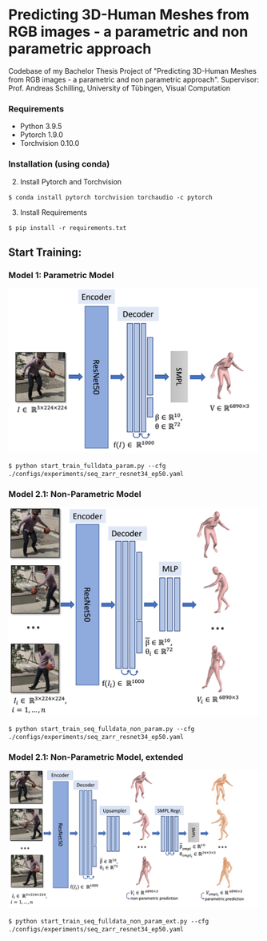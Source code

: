 # Predicting 3D-Human Meshes from RGB images - a parametric and non parametric approach

Codebase of my Bachelor Thesis Project of "Predicting 3D-Human Meshes from RGB images - a parametric and non parametric approach". 
Supervisor: Prof. Andreas Schilling, University of Tübingen, Visual Computation


### Requirements 
- Python 3.9.5
- Pytorch 1.9.0
- Torchvision 0.10.0
### Installation (using conda)
2. Install Pytorch and Torchvision 
```console
$ conda install pytorch torchvision torchaudio -c pytorch
```
3. Install Requirements
```console
$ pip install -r requirements.txt
```

## Start Training:
### Model 1: Parametric Model
![Alt text](grafics/Model1.png)
```console
$ python start_train_fulldata_param.py --cfg ./configs/experiments/seq_zarr_resnet34_ep50.yaml
```
### Model 2.1: Non-Parametric Model
![Alt text](grafics/Model2_1.png)

```console
$ python start_train_seq_fulldata_non_param.py --cfg ./configs/experiments/seq_zarr_resnet34_ep50.yaml
```


### Model 2.1: Non-Parametric Model, extended
![Alt text](grafics/Model2_2.png)

```console
$ python start_train_seq_fulldata_non_param_ext.py --cfg ./configs/experiments/seq_zarr_resnet34_ep50.yaml

